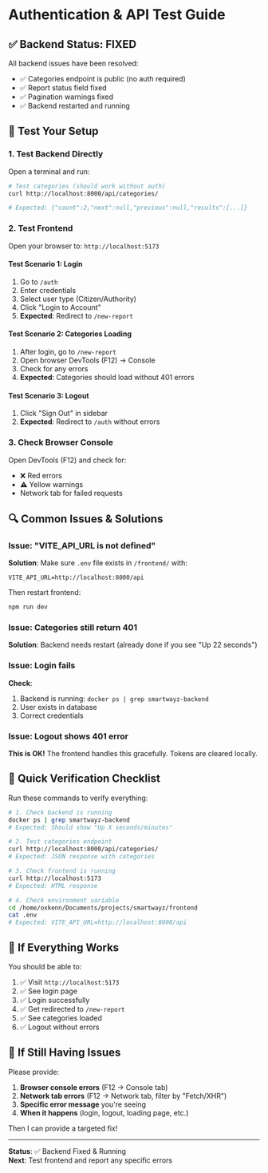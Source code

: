 # Authentication & API Test Guide

## ✅ Backend Status: FIXED

All backend issues have been resolved:
- ✅ Categories endpoint is public (no auth required)
- ✅ Report status field fixed
- ✅ Pagination warnings fixed
- ✅ Backend restarted and running

## 🧪 Test Your Setup

### 1. Test Backend Directly

Open a terminal and run:

```bash
# Test categories (should work without auth)
curl http://localhost:8000/api/categories/

# Expected: {"count":2,"next":null,"previous":null,"results":[...]}
```

### 2. Test Frontend

Open your browser to: `http://localhost:5173`

#### Test Scenario 1: Login
1. Go to `/auth`
2. Enter credentials
3. Select user type (Citizen/Authority)
4. Click "Login to Account"
5. **Expected**: Redirect to `/new-report`

#### Test Scenario 2: Categories Loading
1. After login, go to `/new-report`
2. Open browser DevTools (F12) → Console
3. Check for any errors
4. **Expected**: Categories should load without 401 errors

#### Test Scenario 3: Logout
1. Click "Sign Out" in sidebar
2. **Expected**: Redirect to `/auth` without errors

### 3. Check Browser Console

Open DevTools (F12) and check for:
- ❌ Red errors
- ⚠️ Yellow warnings
- Network tab for failed requests

## 🔍 Common Issues & Solutions

### Issue: "VITE_API_URL is not defined"
**Solution**: Make sure `.env` file exists in `/frontend/` with:
```
VITE_API_URL=http://localhost:8000/api
```

Then restart frontend:
```bash
npm run dev
```

### Issue: Categories still return 401
**Solution**: Backend needs restart (already done if you see "Up 22 seconds")

### Issue: Login fails
**Check**:
1. Backend is running: `docker ps | grep smartwayz-backend`
2. User exists in database
3. Correct credentials

### Issue: Logout shows 401 error
**This is OK!** The frontend handles this gracefully. Tokens are cleared locally.

## 📝 Quick Verification Checklist

Run these commands to verify everything:

```bash
# 1. Check backend is running
docker ps | grep smartwayz-backend
# Expected: Should show "Up X seconds/minutes"

# 2. Test categories endpoint
curl http://localhost:8000/api/categories/
# Expected: JSON response with categories

# 3. Check frontend is running
curl http://localhost:5173
# Expected: HTML response

# 4. Check environment variable
cd /home/oxkenn/Documents/projects/smartwayz/frontend
cat .env
# Expected: VITE_API_URL=http://localhost:8000/api
```

## 🚀 If Everything Works

You should be able to:
1. ✅ Visit `http://localhost:5173`
2. ✅ See login page
3. ✅ Login successfully
4. ✅ Get redirected to `/new-report`
5. ✅ See categories loaded
6. ✅ Logout without errors

## 🐛 If Still Having Issues

Please provide:
1. **Browser console errors** (F12 → Console tab)
2. **Network tab errors** (F12 → Network tab, filter by "Fetch/XHR")
3. **Specific error message** you're seeing
4. **When it happens** (login, logout, loading page, etc.)

Then I can provide a targeted fix!

---

**Status**: ✅ Backend Fixed & Running  
**Next**: Test frontend and report any specific errors

